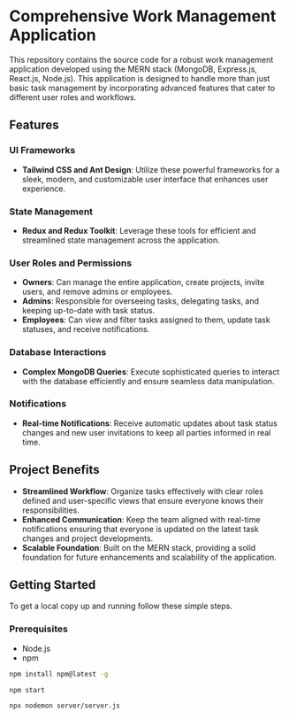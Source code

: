 # Comprehensive Work Management Application

This repository contains the source code for a robust work management application developed using the MERN stack (MongoDB, Express.js, React.js, Node.js). This application is designed to handle more than just basic task management by incorporating advanced features that cater to different user roles and workflows.

## Features

### UI Frameworks
- **Tailwind CSS and Ant Design**: Utilize these powerful frameworks for a sleek, modern, and customizable user interface that enhances user experience.

### State Management
- **Redux and Redux Toolkit**: Leverage these tools for efficient and streamlined state management across the application.

### User Roles and Permissions
- **Owners**: Can manage the entire application, create projects, invite users, and remove admins or employees.
- **Admins**: Responsible for overseeing tasks, delegating tasks, and keeping up-to-date with task status.
- **Employees**: Can view and filter tasks assigned to them, update task statuses, and receive notifications.

### Database Interactions
- **Complex MongoDB Queries**: Execute sophisticated queries to interact with the database efficiently and ensure seamless data manipulation.

### Notifications
- **Real-time Notifications**: Receive automatic updates about task status changes and new user invitations to keep all parties informed in real time.

## Project Benefits

- **Streamlined Workflow**: Organize tasks effectively with clear roles defined and user-specific views that ensure everyone knows their responsibilities.
- **Enhanced Communication**: Keep the team aligned with real-time notifications ensuring that everyone is updated on the latest task changes and project developments.
- **Scalable Foundation**: Built on the MERN stack, providing a solid foundation for future enhancements and scalability of the application.

## Getting Started

To get a local copy up and running follow these simple steps.

### Prerequisites
- Node.js
- npm
```bash
npm install npm@latest -g

npm start

npx nodemon server/server.js


